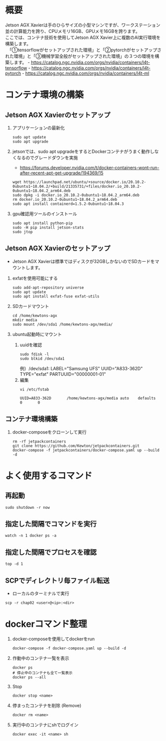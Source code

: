 # 概要
Jetson AGX Xavierは手のひらサイズの小型マシンですが、ワークステーション並の計算能力を誇り、CPUメモリ16GB、GPUメモ16GBを誇ります。<br>
ここでは、コンテナ技術を使用してJetson AGX Xavier上に複数のAI実行環境を構築します。<br>
　「①tensorflowがセットアップされた環境」と「②pytorchがセットアップされた環境」と「③機械学習全般がセットアップされた環境」の３つの環境を構築します。
    - https://catalog.ngc.nvidia.com/orgs/nvidia/containers/l4t-tensorflow
    - https://catalog.ngc.nvidia.com/orgs/nvidia/containers/l4t-pytorch
    - https://catalog.ngc.nvidia.com/orgs/nvidia/containers/l4t-ml

# コンテナ環境の構築
## Jetson AGX Xavierのセットアップ
1. アプリケーションの最新化
    ```
    sudo apt update
    sudo apt upgrade
    ```

1. jetsonでは、sudo apt upgradeをするとDockerコンテナがうまく動作しなくなるのでグレードダウンを実施
    - https://forums.developer.nvidia.com/t/docker-containers-wont-run-after-recent-apt-get-upgrade/194369/15
    ```
    wget https://launchpad.net/ubuntu/+source/docker.io/20.10.2-0ubuntu1~18.04.2/+build/21335731/+files/docker.io_20.10.2-0ubuntu1~18.04.2_arm64.deb
    sudo dpkg -i docker.io_20.10.2-0ubuntu1~18.04.2_arm64.deb
    rm docker.io_20.10.2-0ubuntu1~18.04.2_arm64.deb
    sudo apt install containerd=1.5.2-0ubuntu1~18.04.3
    ```
1. gpu確認用ツールのインストール
    ```
    sudo apt install python-pip
    sudo -H pip install jetson-stats
    sudo jtop
    ```
## Jetson AGX Xavierのセットアップ
- Jetson AGX Xavierは標準ではディスクが32GBしかないのでSDカードをマウントします。
1. exfatを使用可能にする
    ```
    sudo add-apt-repository universe
    sudo apt update
    sudo apt install exfat-fuse exfat-utils
    ```

1. SDカードマウント
    ```
    cd /home/kewtons-agx
    mkdir media
    sudo mount /dev/sda1 /home/kewtons-agx/media/
    ```

1. ubuntu起動時にマウント
    1. uuidを確認
        ```
        sudo fdisk -l
        sudo blkid /dev/sda1
        ```
        例）/dev/sda1: LABEL="Samsung UFS" UUID="A833-362D" TYPE="exfat" PARTUUID="00000001-01"
    1. 編集
        ```
        vi /etc/fstab
        ```
        ```
        UUID=A833-362D       /home/kewtons-agx/media auto    defaults        0       0
        ```
## コンテナ環境構築
1. docker-composeをクローンして実行
    ```
    rm -rf jetpackcontainers
    git clone https://github.com/Kewton/jetpackcontainers.git
    docker-compose -f jetpackcontainers/docker-compose.yaml up --build -d
    ```

# よく使用するコマンド
## 再起動
```
sudo shutdown -r now
```

## 指定した間隔でコマンドを実行
```
watch -n 1 docker ps -a
```

## 指定した間隔でプロセスを確認
```
top -d 1
```

## SCPでディレクトリ毎ファイル転送
- ローカルのターミナルで実行
```
scp -r chap02 <user>@<ip>:<dir>
```

# dockerコマンド整理
1. docker-composeを使用してdockerをrun
    ```
    docker-compose -f docker-compose.yaml up --build -d
    ```
1. 作動中のコンテナ一覧を表示
    ```
    docker ps
    # 停止中のコンテナも全て一覧表示
    docker ps --all
    ```
1. Stop
    ```
    docker stop <name>
    ```
1. 停まったコンテナを削除 (Remove)
    ```
    docker rm <name>
    ```
1. 実行中のコンテナにshでログイン
    ```
    docker exec -it <name> sh
    ```